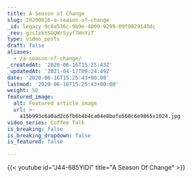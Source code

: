 ```yaml
---
title: A Season of Change
slug: 20200616-a-season-of-change
_id: legacy-9c8a536c-9b9e-4009-9299-09f0829140dc
_rev: gzsIxkhSGQWrSyyf7HnYiT
type: video_posts
draft: false
aliases:
  - /a-season-of-change/
_createdAt: '2020-06-16T15:25:43Z'
_updatedAt: '2021-04-17T09:24:49Z'
date: '2020-06-16T15:25:43+00:00'
lastmod: '2020-06-16T15:25:43+00:00'
weight: 50
featured_image:
  alt: Featured article image
  url: >-
    a15b993c6a0ad2c6fb6b4b4ca04e8befe560c6e9865x1024.jpg
video_series: Coffee Talk
is_breaking: false
is_breaking_dropdown: false
is_featured: false

---
```

{{< youtube id="J44-685YIDI" title="A Season Of Change" >}}